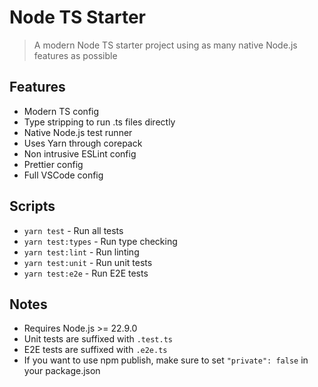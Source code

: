 # Node TS Starter

> A modern Node TS starter project using as many native Node.js features as possible

## Features

- Modern TS config
- Type stripping to run .ts files directly
- Native Node.js test runner
- Uses Yarn through corepack
- Non intrusive ESLint config
- Prettier config
- Full VSCode config

## Scripts

- `yarn test` - Run all tests
- `yarn test:types` - Run type checking
- `yarn test:lint` - Run linting
- `yarn test:unit` - Run unit tests
- `yarn test:e2e` - Run E2E tests

## Notes

- Requires Node.js >= 22.9.0
- Unit tests are suffixed with `.test.ts`
- E2E tests are suffixed with `.e2e.ts`
- If you want to use npm publish, make sure to set `"private": false` in your package.json
